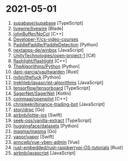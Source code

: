 # 2021-05-01

1. [supabase/supabase](https://github.com/supabase/supabase "The open source Firebase alternative. Follow to stay updated about our public Beta.") [TypeScript]
2. [livewire/livewire](https://github.com/livewire/livewire "A full-stack framework for Laravel that takes the pain out of building dynamic UIs.") [Blade]
3. [johnBuffer/NoCol](https://github.com/johnBuffer/NoCol "Trajectories finder") [C++]
4. [Developer-Y/cs-video-courses](https://github.com/Developer-Y/cs-video-courses "List of Computer Science courses with video lectures.") 
5. [PaddlePaddle/PaddleDetection](https://github.com/PaddlePaddle/PaddleDetection "Object detection and instance segmentation toolkit based on PaddlePaddle.") [Python]
6. [nextapps-de/winbox](https://github.com/nextapps-de/winbox "WinBox is a professional HTML5 window manager for the web: lightweight, outstanding performance, no dependencies, fully customizable, open source!") [JavaScript]
7. [UnityTechnologies/open-project-1](https://github.com/UnityTechnologies/open-project-1 "Unity Open Project #1: Chop Chop") [C#]
8. [flashlight/flashlight](https://github.com/flashlight/flashlight "A C++ standalone library for machine learning") [C++]
9. [TheAlgorithms/Python](https://github.com/TheAlgorithms/Python "All Algorithms implemented in Python") [Python]
10. [dani-garcia/vaultwarden](https://github.com/dani-garcia/vaultwarden "Unofficial Bitwarden compatible server written in Rust, formerly known as bitwarden_rs") [Rust]
11. [nvbn/thefuck](https://github.com/nvbn/thefuck "Magnificent app which corrects your previous console command.") [Python]
12. [trekhleb/javascript-algorithms](https://github.com/trekhleb/javascript-algorithms "📝 Algorithms and data structures implemented in JavaScript with explanations and links to further readings") [JavaScript]
13. [tensorflow/tensorboard](https://github.com/tensorflow/tensorboard "TensorFlow's Visualization Toolkit") [TypeScript]
14. [SagerNet/SagerNet](https://github.com/SagerNet/SagerNet "The universal proxy toolchain for Android.") [Kotlin]
15. [commaai/openpilot](https://github.com/commaai/openpilot "openpilot is an open source driver assistance system. openpilot performs the functions of Automated Lane Centering and Adaptive Cruise Control for over 100 supported car makes and models.") [C++]
16. [chrisleekr/binance-trading-bot](https://github.com/chrisleekr/binance-trading-bot "Automated Binance trading bot - Buy low/Sell high with stop loss limit/Trade multiple cryptocurrencies") [JavaScript]
17. [storj/drpc](https://github.com/storj/drpc "drpc is a lightweight, drop-in replacement for gRPC") [Go]
18. [airbnb/lottie-ios](https://github.com/airbnb/lottie-ios "An iOS library to natively render After Effects vector animations") [Swift]
19. [seek-oss/vanilla-extract](https://github.com/seek-oss/vanilla-extract "Zero-runtime Stylesheets-in-TypeScript") [TypeScript]
20. [huggingface/datasets](https://github.com/huggingface/datasets "🤗 The largest hub of ready-to-use NLP datasets for ML models with fast, easy-to-use and efficient data manipulation tools") [Python]
21. [magma/magma](https://github.com/magma/magma "Platform for building access networks and modular network services") [Go]
22. [vapor/vapor](https://github.com/vapor/vapor "💧 A server-side Swift web framework.") [Swift]
23. [anncwb/vue-vben-admin](https://github.com/anncwb/vue-vben-admin "✨ ✨ ✨ A vue3 style Admin based on Vite2, vue3.0, ant-design-vue 2.x, typescript，vuex,vue-router,Efforts to update in progress...") [Vue]
24. [rust-embedded/rust-raspberrypi-OS-tutorials](https://github.com/rust-embedded/rust-raspberrypi-OS-tutorials "📚 Learn to write an embedded OS in Rust 🦀") [Rust]
25. [airbnb/javascript](https://github.com/airbnb/javascript "JavaScript Style Guide") [JavaScript]
